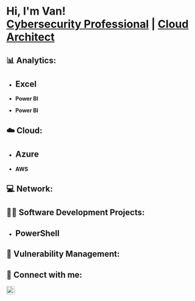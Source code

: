 <h1>Hi, I'm Van! <br/><a href="https://github.com/joshmadakor1">Cybersecurity Professional</a> | <a href="https://www.linkedin.com/in/vanlingoua/">Cloud Architect</a>

<h2>📊 Analytics:</h2>

- <b>Excel</b>
  - 

- <b>Power BI</b>
 
  
- <b>Power BI</b>

<h2>☁️ Cloud:</h2>

- <b>Azure</b>
  - 

- <b>AWS</b>

<h2>💻 Network:</h2>


<h2>👨‍💻 Software Development Projects:</h2>

- <b>PowerShell</b>
  - 

<h2>🚫 Vulnerability Management:</h2>


<h2> 🤳 Connect with me:</h2>

[<img align="left" alt="JoshMadakor | LinkedIn" width="22px" src="https://cdn.jsdelivr.net/npm/simple-icons@v3/icons/linkedin.svg" />][linkedin]

[linkedin]: https://www.linkedin.com/in/vanlingoua/


<!--


Here are some ideas to get you started:

- 🔭 I’m currently working on ...
- 🌱 I’m currently learning ...
- 👯 I’m looking to collaborate on ...
- 🤔 I’m looking for help with ...
- 💬 Ask me about ...
- 📫 How to reach me: ...
- 😄 Pronouns: ...
- ⚡ Fun fact: ...
-->
